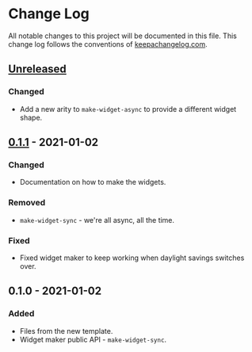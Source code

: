 # Change Log
All notable changes to this project will be documented in this file. This change log follows the conventions of [keepachangelog.com](http://keepachangelog.com/).

## [Unreleased]
### Changed
- Add a new arity to `make-widget-async` to provide a different widget shape.

## [0.1.1] - 2021-01-02
### Changed
- Documentation on how to make the widgets.

### Removed
- `make-widget-sync` - we're all async, all the time.

### Fixed
- Fixed widget maker to keep working when daylight savings switches over.

## 0.1.0 - 2021-01-02
### Added
- Files from the new template.
- Widget maker public API - `make-widget-sync`.

[Unreleased]: https://github.com/your-name/advent-8/compare/0.1.1...HEAD
[0.1.1]: https://github.com/your-name/advent-8/compare/0.1.0...0.1.1

